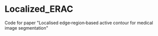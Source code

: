 # Localized_ERAC
Code for paper "Localised edge‐region‐based active contour for medical image segmentation"
